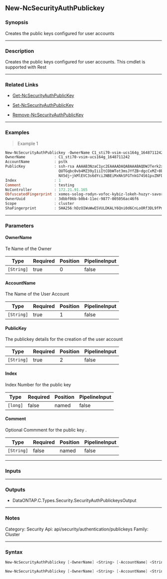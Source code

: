 New-NcSecurityAuthPublickey
---------------------------

### Synopsis
Creates the public keys configured for user accounts

---

### Description

Creates the public keys configured for user accounts. This cmdlet is supported with Rest

---

### Related Links
* [Get-NcSecurityAuthPublicKey](Get-NcSecurityAuthPublicKey)

* [Set-NcSecurityAuthPublicKey](Set-NcSecurityAuthPublicKey)

* [Remove-NcSecurityAuthPublicKey](Remove-NcSecurityAuthPublicKey)

---

### Examples
> Example 1

```PowerShell
New-NcSecurityAuthPublickey -OwnerName C1_sti70-vsim-ucs164g_1648711242 -AccountName pstk -PublicKey "ssh-rsa AAAAB3NzaC1yc2EAAAADAQABAAABAQDWJTerk2xXi3Lkrqrm6Q67aNmNDNKgpezwzl9Ap+DxtMxmocHC52CuwEcJjIUe121uAi0myscaJmC5Y0BzSnYuwcJ3/82kconFUwtK0h6QUTGqbc0vb4MZ39yIiiItCObWTot3msJYfZB+dgcCxMZ+0bl9YwZXrWMWP6XDJw/ai/EfWTZHC7e8Xe1mfp+C0cGMhlxRvgfeGjhZqU85DBfdGD5Tu/67vD13Q+817Jf8iBxgrEFiqirnkWNX5dj+jkMlEVC3s6dYciJNBEiMxNkSFGTnkG74S61pvZNFD6mSznV/28hl3zSjwWiuacsP3Be1ydeG8nEcCRN5Ap7vMdVd" -Index 1 -Comment testing
OwnerName             : C1_sti70-vsim-ucs164g_1648711242
AccountName           : pstk
PublicKey             : ssh-rsa AAAAB3NzaC1yc2EAAAADAQABAAABAQDWJTerk2xXi3Lkrqrm6Q67aNmNDNKgpezwzl9Ap+DxtMxmocHC52CuwEcJjIUe121uAi0myscaJmC5Y0BzSnYuwcJ3/82kconFUwtK0h6
                        QUTGqbc0vb4MZ39yIiiItCObWTot3msJYfZB+dgcCxMZ+0bl9YwZXrWMWP6XDJw/ai/EfWTZHC7e8Xe1mfp+C0cGMhlxRvgfeGjhZqU85DBfdGD5Tu/67vD13Q+817Jf8iBxgrEFiqirnkW
                        NX5dj+jkMlEVC3s6dYciJNBEiMxNkSFGTnkG74S61pvZNFD6mSznV/28hl3zSjwWiuacsP3Be1ydeG8nEcCRN5Ap7vMdVd
Index                 : 1
Comment               : testing
NcController          : 172.21.91.165
ObfuscatedFingerprint : xomos-solog-rodyn-vofoc-kybiz-lokeh-huzyr-savor-salas-hobig-texox
OwnerUuid             : 3dbbf06b-b0b4-11ec-9877-005056ac46f6
Scope                 : cluster
ShaFingerprint        : SHA256:hDzOIWuWwESVULDKALY6Qni0d6CnLoORf3DL9fPmE6w

```

---

### Parameters
#### **OwnerName**
Te Name of the Owner

|Type      |Required|Position|PipelineInput|
|----------|--------|--------|-------------|
|`[String]`|true    |0       |false        |

#### **AccountName**
The Name of the User Account

|Type      |Required|Position|PipelineInput|
|----------|--------|--------|-------------|
|`[String]`|true    |1       |false        |

#### **PublicKey**
The publickey details for the creation of the user account

|Type      |Required|Position|PipelineInput|
|----------|--------|--------|-------------|
|`[String]`|true    |2       |false        |

#### **Index**
Index Number for the public key

|Type    |Required|Position|PipelineInput|
|--------|--------|--------|-------------|
|`[long]`|false   |named   |false        |

#### **Comment**
Optional Commment for the public key .

|Type      |Required|Position|PipelineInput|
|----------|--------|--------|-------------|
|`[String]`|false   |named   |false        |

---

### Inputs

---

### Outputs
* DataONTAP.C.Types.Security.SecurityAuthPublickeysOutput

---

### Notes
Category: Security
Api: api/security/authentication/publickeys
Family: Cluster

---

### Syntax
```PowerShell
New-NcSecurityAuthPublickey [-OwnerName] <String> [-AccountName] <String> [-PublicKey] <String> [-Index <long>] [-Comment <String>] [<CommonParameters>]
```
```PowerShell
New-NcSecurityAuthPublickey [-OwnerName] <String> [-AccountName] <String> [-PublicKey] <String> [<CommonParameters>]
```
